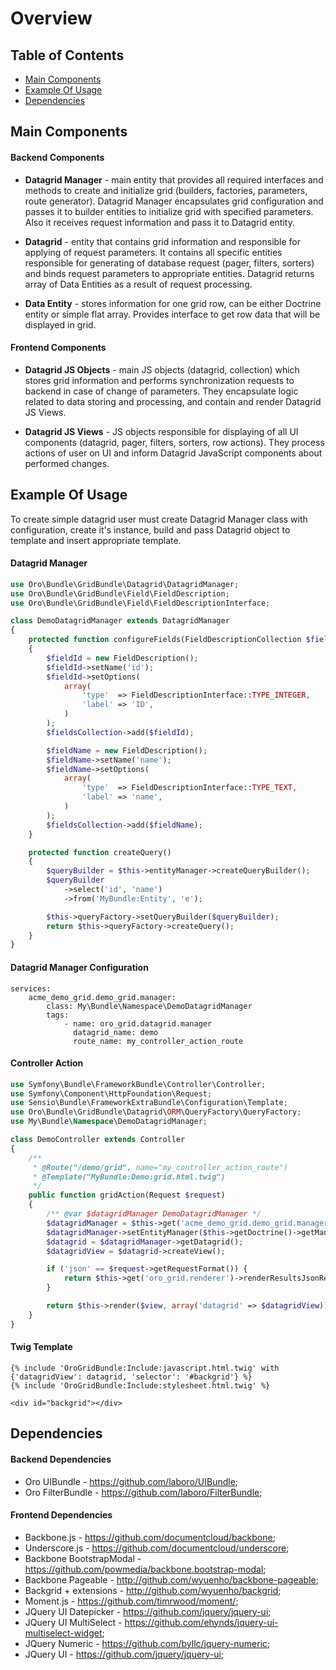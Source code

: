Overview
========

Table of Contents
-----------------
 - [Main Components](#main-components)
 - [Example Of Usage](#example-of-usage)
 - [Dependencies](#dependencies)

Main Components
---------------

#### Backend Components

* **Datagrid Manager** - main entity that provides all required interfaces and methods to create and initialize grid (builders, factories, parameters, route generator). Datagrid Manager encapsulates grid configuration and passes it to builder entities to initialize grid with specified parameters. Also it receives request information and pass it to Datagrid entity.

* **Datagrid** - entity that contains grid information and responsible for applying of request parameters. It contains all specific entities responsible for generating of database request (pager, filters, sorters) and binds request parameters to appropriate entities. Datagrid returns array of Data Entities as a result of request processing.

* **Data Entity** - stores information for one grid row, can be either Doctrine entity or simple flat array. Provides interface to get row data that will be displayed in grid.

#### Frontend Components

* **Datagrid JS Objects** - main JS objects (datagrid, collection) which stores grid information and performs synchronization requests to backend in case of change of parameters. They encapsulate logic related to data storing and processing, and contain and render Datagrid JS Views.

* **Datagrid JS Views** - JS objects responsible for displaying of all UI components (datagrid, pager, filters, sorters, row actions). They process actions of user on UI and inform Datagrid JavaScript components about performed changes.


Example Of Usage
----------------

To create simple datagrid user must create Datagrid Manager class with configuration, create it's instance, build and pass Datagrid object to template and insert appropriate template.

#### Datagrid Manager

``` php
use Oro\Bundle\GridBundle\Datagrid\DatagridManager;
use Oro\Bundle\GridBundle\Field\FieldDescription;
use Oro\Bundle\GridBundle\Field\FieldDescriptionInterface;

class DemoDatagridManager extends DatagridManager
{
    protected function configureFields(FieldDescriptionCollection $fieldsCollection)
    {
        $fieldId = new FieldDescription();
        $fieldId->setName('id');
        $fieldId->setOptions(
            array(
                'type'  => FieldDescriptionInterface::TYPE_INTEGER,
                'label' => 'ID',
            )
        );
        $fieldsCollection->add($fieldId);

        $fieldName = new FieldDescription();
        $fieldName->setName('name');
        $fieldName->setOptions(
            array(
                'type'  => FieldDescriptionInterface::TYPE_TEXT,
                'label' => 'name',
            )
        );
        $fieldsCollection->add($fieldName);
    }

    protected function createQuery()
    {
        $queryBuilder = $this->entityManager->createQueryBuilder();
        $queryBuilder
            ->select('id', 'name')
            ->from('MyBundle:Entity', 'e');

        $this->queryFactory->setQueryBuilder($queryBuilder);
        return $this->queryFactory->createQuery();
    }
}
```

#### Datagrid Manager Configuration

```
services:
    acme_demo_grid.demo_grid.manager:
        class: My\Bundle\Namespace\DemoDatagridManager
        tags:
            - name: oro_grid.datagrid.manager
              datagrid_name: demo
              route_name: my_controller_action_route
```

#### Controller Action

``` php
use Symfony\Bundle\FrameworkBundle\Controller\Controller;
use Symfony\Component\HttpFoundation\Request;
use Sensio\Bundle\FrameworkExtraBundle\Configuration\Template;
use Oro\Bundle\GridBundle\Datagrid\ORM\QueryFactory\QueryFactory;
use My\Bundle\Namespace\DemoDatagridManager;

class DemoController extends Controller
{
    /**
     * @Route("/demo/grid", name="my_controller_action_route")
     * @Template("MyBundle:Demo:grid.html.twig")
     */
    public function gridAction(Request $request)
    {
        /** @var $datagridManager DemoDatagridManager */
        $datagridManager = $this->get('acme_demo_grid.demo_grid.manager');
        $datagridManager->setEntityManager($this->getDoctrine()->getManager());
        $datagrid = $datagridManager->getDatagrid();
        $datagridView = $datagrid->createView();

        if ('json' == $request->getRequestFormat()) {
            return $this->get('oro_grid.renderer')->renderResultsJsonResponse($datagridView);
        }

        return $this->render($view, array('datagrid' => $datagridView));
    }
}
```

#### Twig Template

```
{% include 'OroGridBundle:Include:javascript.html.twig' with {'datagridView': datagrid, 'selector': '#backgrid'} %}
{% include 'OroGridBundle:Include:stylesheet.html.twig' %}

<div id="backgrid"></div>
```


Dependencies
------------

#### Backend Dependencies

* Oro UIBundle - https://github.com/laboro/UIBundle;
* Oro FilterBundle - https://github.com/laboro/FilterBundle;

#### Frontend Dependencies

* Backbone.js - https://github.com/documentcloud/backbone;
* Underscore.js - https://github.com/documentcloud/underscore;
* Backbone BootstrapModal - https://github.com/powmedia/backbone.bootstrap-modal;
* Backbone Pageable - http://github.com/wyuenho/backbone-pageable;
* Backgrid + extensions - http://github.com/wyuenho/backgrid;
* Moment.js - https://github.com/timrwood/moment/;
* JQuery UI Datepicker - https://github.com/jquery/jquery-ui;
* JQuery UI MultiSelect - https://github.com/ehynds/jquery-ui-multiselect-widget;
* JQuery Numeric - https://github.com/byllc/jquery-numeric;
* JQuery UI - https://github.com/jquery/jquery-ui;
